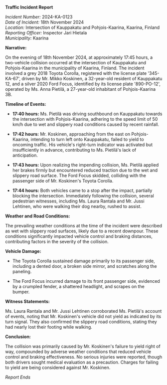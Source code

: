 **Traffic Incident Report**

*Incident Number:* 2024-KA-0123  
*Date of Incident:* 18th November 2024  
*Location:* Intersection of Kauppakatu and Pohjois-Kaarina, Kaarina, Finland  
*Reporting Officer:* Inspector Jari Hietala  
*Municipality:* Kaarina  

**Narrative:**

On the evening of 18th November 2024, at approximately 17:45 hours, a two-vehicle collision occurred at the intersection of Kauppakatu and Pohjois-Kaarina in the municipality of Kaarina, Finland. The incident involved a grey 2018 Toyota Corolla, registered with the license plate '345-KA-67', driven by Mr. Mikko Koskinen, a 32-year-old resident of Kauppakatu 12, and a silver 2020 Ford Focus, identified by its license plate '890-PO-12', operated by Ms. Anna Pietilä, a 27-year-old inhabitant of Pohjois-Kaarina 3B.

**Timeline of Events:**

- **17:40 hours:** Ms. Pietilä was driving southbound on Kauppakatu towards the intersection with Pohjois-Kaarina, adhering to the speed limit of 50 km/h due to wet and slippery road conditions caused by recent rainfall.

- **17:42 hours:** Mr. Koskinen, approaching from the east on Pohjois-Kaarina, intending to turn left onto Kauppakatu, failed to yield to oncoming traffic. His vehicle's right-turn indicator was activated but insufficiently in advance, contributing to Ms. Pietilä's lack of anticipation.

- **17:43 hours:** Upon realizing the impending collision, Ms. Pietilä applied her brakes firmly but encountered reduced traction due to the wet and slippery road surface. The Ford Focus skidded, colliding with the passenger side of Mr. Koskinen's Toyota Corolla.

- **17:44 hours:** Both vehicles came to a stop after the impact, partially blocking the intersection. Immediately following the collision, several pedestrian witnesses, including Ms. Laura Rantala and Mr. Jussi Lehtinen, who were walking their dog nearby, rushed to assist.

**Weather and Road Conditions:**

The prevailing weather conditions at the time of the incident were described as wet with slippery road surfaces, likely due to a recent downpour. These conditions significantly impacted vehicle control and braking distances, contributing factors in the severity of the collision.

**Vehicle Damage:**

- The Toyota Corolla sustained damage primarily to its passenger side, including a dented door, a broken side mirror, and scratches along the paneling.

- The Ford Focus incurred damage to its front passenger side, evidenced by a crumpled fender, a shattered headlight, and scrapes on the bumper.

**Witness Statements:**

Ms. Laura Rantala and Mr. Jussi Lehtinen corroborated Ms. Pietilä's account of events, noting that Mr. Koskinen's vehicle did not yield as indicated by its turn signal. They also confirmed the slippery road conditions, stating they had nearly lost their footing while walking.

**Conclusion:**

The collision was primarily caused by Mr. Koskinen's failure to yield right of way, compounded by adverse weather conditions that reduced vehicle control and braking effectiveness. No serious injuries were reported, though both drivers sought medical evaluation as a precaution. Charges for failing to yield are being considered against Mr. Koskinen.

*Report Ends*